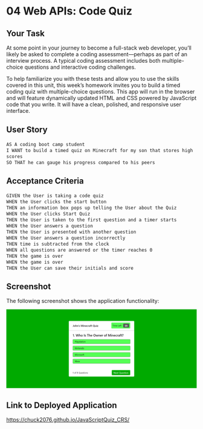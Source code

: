 # 04 Web APIs: Code Quiz

## Your Task

At some point in your journey to become a full-stack web developer, you’ll likely be asked to complete a coding assessment&mdash;perhaps as part of an interview process. A typical coding assessment includes both multiple-choice questions and interactive coding challenges. 

To help familiarize you with these tests and allow you to use the skills covered in this unit, this week’s homework invites you to build a timed coding quiz with multiple-choice questions. This app will run in the browser and will feature dynamically updated HTML and CSS powered by JavaScript code that you write. It will have a clean, polished, and responsive user interface. 


## User Story

```
AS A coding boot camp student
I WANT to build a timed quiz on Minecraft for my son that stores high scores
SO THAT he can gauge his progress compared to his peers
```

## Acceptance Criteria

```
GIVEN the User is taking a code quiz
WHEN the User clicks the start button
THEN an information box pops up telling the User about the Quiz
WHEN the User clicks Start Quiz
THEN the User is taken to the first question and a timer starts
WHEN the User answers a question
THEN the User is presented with another question
WHEN the User answers a question incorrectly
THEN time is subtracted from the clock
WHEN all questions are answered or the timer reaches 0
THEN the game is over
WHEN the game is over
THEN the User can save their initials and score
```

## Screenshot

The following screenshot shows the application functionality:

![A user clicks through an interactive coding quiz, then enters initials to save the high score before resetting and starting over.](./Assets/screencapture-chuck2076-github-io-Homework-4.png)

## Link to Deployed Application

https://chuck2076.github.io/JavaScriptQuiz_CRS/

